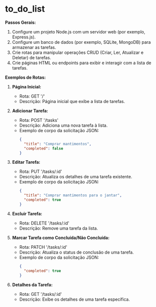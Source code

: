 # to_do_list

**Passos Gerais:**
1. Configure um projeto Node.js com um servidor web (por exemplo, Express.js).
2. Configure um banco de dados (por exemplo, SQLite, MongoDB) para armazenar as tarefas.
3. Crie rotas para manipular operações CRUD (Criar, Ler, Atualizar e Deletar) de tarefas.
4. Crie páginas HTML ou endpoints para exibir e interagir com a lista de tarefas.

**Exemplos de Rotas:**

1. **Página Inicial:**
   - Rota: GET '/'
   - Descrição: Página inicial que exibe a lista de tarefas.

2. **Adicionar Tarefa:**
   - Rota: POST '/tasks'
   - Descrição: Adiciona uma nova tarefa à lista.
   - Exemplo de corpo da solicitação JSON:
     ```json
     {
       "title": "Comprar mantimentos",
       "completed": false
     }
     ```

3. **Editar Tarefa:**
   - Rota: PUT '/tasks/:id'
   - Descrição: Atualiza os detalhes de uma tarefa existente.
   - Exemplo de corpo da solicitação JSON:
     ```json
     {
       "title": "Comprar mantimentos para o jantar",
       "completed": true
     }
     ```

4. **Excluir Tarefa:**
   - Rota: DELETE '/tasks/:id'
   - Descrição: Remove uma tarefa da lista.
   
5. **Marcar Tarefa como Concluída/Não Concluída:**
   - Rota: PATCH '/tasks/:id'
   - Descrição: Atualiza o status de conclusão de uma tarefa.
   - Exemplo de corpo da solicitação JSON:
     ```json
     {
       "completed": true
     }
     ```

6. **Detalhes da Tarefa:**
   - Rota: GET '/tasks/:id'
   - Descrição: Exibe os detalhes de uma tarefa específica.